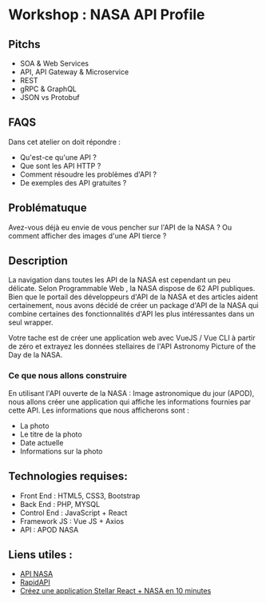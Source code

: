 # Workshop : NASA API Profile

## Pitchs

- SOA & Web Services
- API, API Gateway & Microservice
- REST
- gRPC & GraphQL
- JSON vs Protobuf

## FAQS

Dans cet atelier on doit répondre :
* Qu'est-ce qu'une API ?
* Que sont les API HTTP ?
* Comment résoudre les problèmes d'API ?
* De exemples des API gratuites ?

## Problématuque

Avez-vous déjà eu envie de vous pencher sur l'API de la NASA ? Ou comment afficher des images d'une API tierce ?

## Description

La navigation dans toutes les API de la NASA est cependant un peu délicate. Selon Programmable Web , la NASA dispose de 62 API publiques. Bien que le portail des développeurs d'API de la NASA  et des articles  aident certainement, nous avons décidé de créer un package d'API de la NASA qui combine certaines des fonctionnalités d'API les plus intéressantes dans un seul wrapper.

Votre tache est de créer une application web avec VueJS / Vue CLI à partir de zéro et extrayez les données stellaires de l'API Astronomy Picture of the Day de la NASA.

### Ce que nous allons construire 

En utilisant l'API ouverte de la NASA : Image astronomique du jour (APOD), nous allons créer une application qui affiche les informations fournies par cette API. Les informations que nous afficherons sont :

* La photo
* Le titre de la photo
* Date actuelle
* Informations sur la photo

## Technologies requises:
- Front End : HTML5, CSS3, Bootstrap
- Back End : PHP, MYSQL
- Control End : JavaScript + React
- Framework JS : Vue JS + Axios
- API : APOD NASA

## Liens utiles :

- [API NASA](https://api.nasa.gov/)
- [RapidAPI](https://rapidapi.com)
- [Créez une application Stellar React + NASA en 10 minutes](https://scotch.io/tutorials/make-a-stellar-react-nasa-app-in-10-minutes#toc-what-we-will-be-building)

